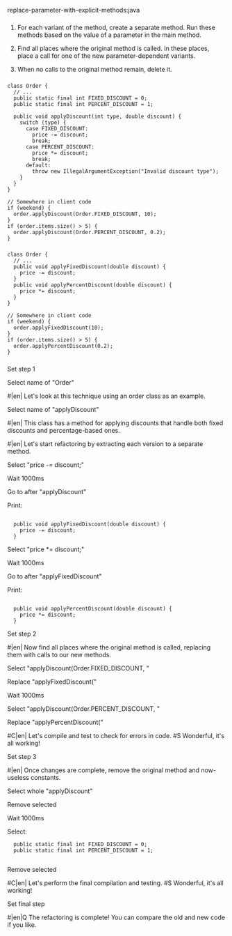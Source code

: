 replace-parameter-with-explicit-methods:java

###

1. For each variant of the method, create a separate method. Run these methods based on the value of a parameter in the main method.


2. Find all places where the original method is called. In these places, place a call for one of the new parameter-dependent variants.


3. When no calls to the original method remain, delete it.




###

```
class Order {
  // ...
  public static final int FIXED_DISCOUNT = 0;
  public static final int PERCENT_DISCOUNT = 1;

  public void applyDiscount(int type, double discount) {
    switch (type) {
      case FIXED_DISCOUNT:
        price -= discount;
        break;
      case PERCENT_DISCOUNT:
        price *= discount;
        break;
      default:
        throw new IllegalArgumentException("Invalid discount type");
    }
  }
}

// Somewhere in client code
if (weekend) {
  order.applyDiscount(Order.FIXED_DISCOUNT, 10);
}
if (order.items.size() > 5) {
  order.applyDiscount(Order.PERCENT_DISCOUNT, 0.2);
}
```

###

```
class Order {
  // ...
  public void applyFixedDiscount(double discount) {
    price -= discount;
  }
  public void applyPercentDiscount(double discount) {
    price *= discount;
  }
}

// Somewhere in client code
if (weekend) {
  order.applyFixedDiscount(10);
}
if (order.items.size() > 5) {
  order.applyPercentDiscount(0.2);
}
```

###

Set step 1

Select name of "Order"


#|en| Let's look at this technique using an order class as an example.


Select name of "applyDiscount"


#|en| This class has a method for applying discounts that handle both fixed discounts and percentage-based ones.



#|en| Let's start refactoring by extracting each version to a separate method.


Select "price -= discount;"

Wait 1000ms

Go to after "applyDiscount"

Print:
```

  public void applyFixedDiscount(double discount) {
    price -= discount;
  }
```

Select "price *= discount;"

Wait 1000ms

Go to after "applyFixedDiscount"

Print:
```

  public void applyPercentDiscount(double discount) {
    price *= discount;
  }
```

Set step 2


#|en| Now find all places where the original method is called, replacing them with calls to our new methods.


Select "applyDiscount(Order.FIXED_DISCOUNT, "

Replace "applyFixedDiscount("

Wait 1000ms

Select "applyDiscount(Order.PERCENT_DISCOUNT, "

Replace "applyPercentDiscount("


#C|en| Let's compile and test to check for errors in code.
#S Wonderful, it's all working!


Set step 3


#|en| Once changes are complete, remove the original method and now-useless constants.


Select whole "applyDiscount"

Remove selected

Wait 1000ms

Select:
```
  public static final int FIXED_DISCOUNT = 0;
  public static final int PERCENT_DISCOUNT = 1;


```
Remove selected


#C|en| Let's perform the final compilation and testing.
#S Wonderful, it's all working!


Set final step


#|en|Q The refactoring is complete! You can compare the old and new code if you like.
